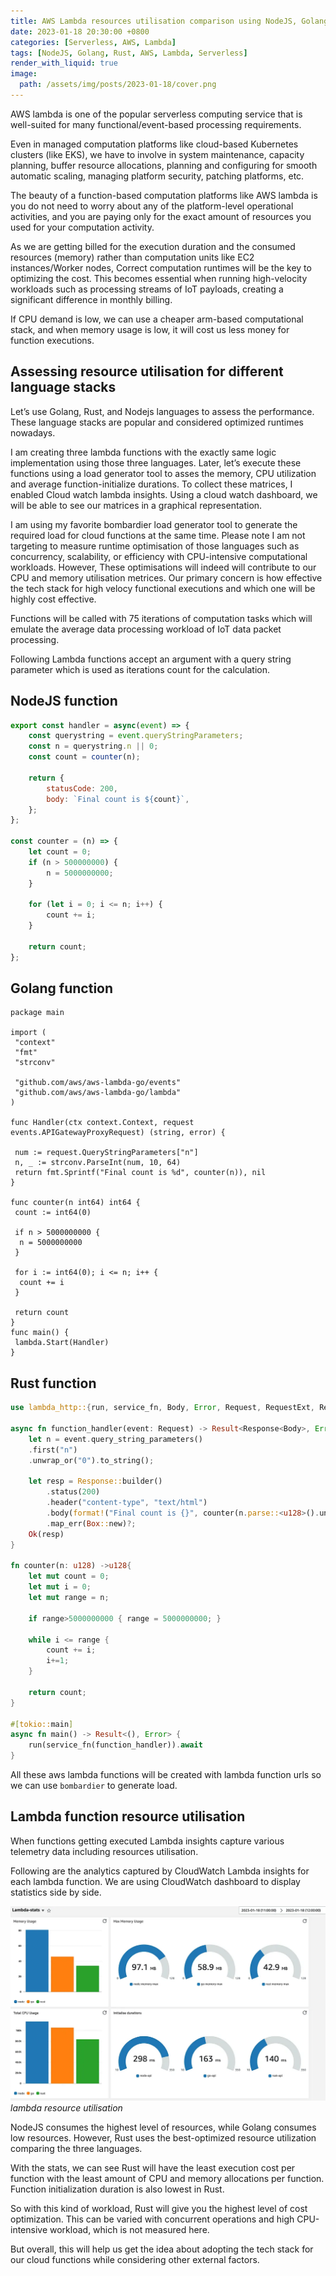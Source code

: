 ```yaml
---
title: AWS Lambda resources utilisation comparison using NodeJS, Golang and Rust
date: 2023-01-18 20:30:00 +0800
categories: [Serverless, AWS, Lambda]
tags: [NodeJS, Golang, Rust, AWS, Lambda, Serverless]
render_with_liquid: true
image:
  path: /assets/img/posts/2023-01-18/cover.png
---
```


AWS lambda is one of the popular serverless computing service that is well-suited for many functional/event-based processing requirements.

Even in managed computation platforms like cloud-based Kubernetes clusters (like EKS), we have to involve in system maintenance, capacity planning, buffer resource allocations, planning and configuring for smooth automatic scaling, managing platform security, patching platforms, etc.

The beauty of a function-based computation platforms like AWS lambda is you do not need to worry about any of the platform-level operational activities, and you are paying only for the exact amount of resources you used for your computation activity.

As we are getting billed for the execution duration and the consumed resources (memory) rather than computation units like EC2 instances/Worker nodes, Correct computation runtimes will be the key to optimizing the cost. This becomes essential when running high-velocity workloads such as processing streams of IoT payloads, creating a significant difference in monthly billing.

If CPU demand is low, we can use a cheaper arm-based computational stack, and when memory usage is low, it will cost us less money for function executions.

## Assessing resource utilisation for different language stacks

Let’s use Golang, Rust, and Nodejs languages to assess the performance. These language stacks are popular and considered optimized runtimes nowadays.

I am creating three lambda functions with the exactly same logic implementation using those three languages. Later, let’s execute these functions using a load generator tool to asses the memory, CPU utilization and average function-initialize durations. To collect these matrices, I enabled Cloud watch lambda insights. Using a cloud watch dashboard, we will be able to see our matrices in a graphical representation.

I am using my favorite bombardier load generator tool to generate the required load for cloud functions at the same time. Please note I am not targeting to measure runtime optimisation of those languages such as concurrency, scalability, or efficiency with CPU-intensive computational workloads. However, These optimisations will indeed will contribute to our CPU and memory utilisation metrices. Our primary concern is how effective the tech stack for high velocy functional executions and which one will be highly cost effective.

Functions will be called with 75 iterations of computation tasks which will emulate the average data processing workload of IoT data packet processing.

Following Lambda functions accept an argument with a query string parameter which is used as iterations count for the calculation.

## NodeJS function

```javascript
export const handler = async(event) => {
    const querystring = event.queryStringParameters;
    const n = querystring.n || 0;
    const count = counter(n);

    return {
        statusCode: 200,
        body: `Final count is ${count}`,
    };
};

const counter = (n) => {
    let count = 0;
    if (n > 500000000) {
        n = 5000000000;
    }

    for (let i = 0; i <= n; i++) {
        count += i;
    }

    return count;
};
```

## Golang function

```golang
package main

import (
 "context"
 "fmt"
 "strconv"

 "github.com/aws/aws-lambda-go/events"
 "github.com/aws/aws-lambda-go/lambda"
)

func Handler(ctx context.Context, request events.APIGatewayProxyRequest) (string, error) {

 num := request.QueryStringParameters["n"]
 n, _ := strconv.ParseInt(num, 10, 64)
 return fmt.Sprintf("Final count is %d", counter(n)), nil
}

func counter(n int64) int64 {
 count := int64(0)

 if n > 5000000000 {
  n = 5000000000
 }

 for i := int64(0); i <= n; i++ {
  count += i
 }

 return count
}
func main() {
 lambda.Start(Handler)
}
```

## Rust function

```rust
use lambda_http::{run, service_fn, Body, Error, Request, RequestExt, Response};

async fn function_handler(event: Request) -> Result<Response<Body>, Error> {
    let n = event.query_string_parameters()
    .first("n")
    .unwrap_or("0").to_string();

    let resp = Response::builder()
        .status(200)
        .header("content-type", "text/html")
        .body(format!("Final count is {}", counter(n.parse::<u128>().unwrap())).into())
        .map_err(Box::new)?;
    Ok(resp)
}

fn counter(n: u128) ->u128{
    let mut count = 0;
    let mut i = 0;
    let mut range = n;

    if range>5000000000 { range = 5000000000; }

    while i <= range {
        count += i;
        i+=1;
    }

    return count;
}

#[tokio::main]
async fn main() -> Result<(), Error> {
    run(service_fn(function_handler)).await
}
```

All these aws lambda functions will be created with lambda function urls so we can use `bombardier` to generate load.

## Lambda function resource utilisation

When functions getting executed Lambda insights capture various telemetry data including resources utilisation.

Following are the analytics captured by CloudWatch Lambda insights for each lambda function. We are using CloudWatch dashboard to display statistics side by side.

![lambda resources utilisation](/assets/img/posts/2023-01-18/resource-utilisation.png)
_lambda resource utilisation_

NodeJS consumes the highest level of resources, while Golang consumes low resources. However, Rust uses the best-optimized resource utilization comparing the three languages.

With the stats, we can see Rust will have the least execution cost per function with the least amount of CPU and memory allocations per function. Function initialization duration is also lowest in Rust.

So with this kind of workload, Rust will give you the highest level of cost optimization. This can be varied with concurrent operations and high CPU-intensive workload, which is not measured here.

But overall, this will help us get the idea about adopting the tech stack for our cloud functions while considering other external factors.
